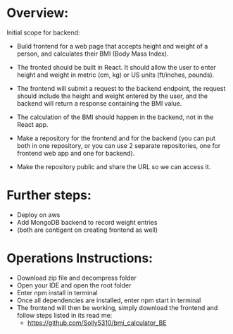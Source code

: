 # Overview:
Initial scope for backend:

* Build frontend for a web page that accepts height and weight of a person, and calculates their BMI (Body Mass Index).
* The fronted should be built in React. It should allow the user to enter height and weight in metric (cm, kg) or US units (ft/inches, pounds).

* The frontend will submit a request to the backend endpoint, the request should include the height and weight entered by the user, and the backend will return a response containing the BMI value.
* The calculation of the BMI should happen in the backend, not in the React app. 
* Make a repository for the frontend and for the backend (you can put both in one repository, or you can use 2 separate repositories, one for frontend web app and one for backend).
* Make the repository public and share the URL so we can access it.

# Further steps:
- Deploy on aws
- Add MongoDB backend to record weight entries
- (both are contigent on creating frontend as well)


# Operations Instructions:
- Download zip file and decompress folder
- Open your IDE and open the root folder
- Enter npm install in terminal
- Once all dependencies are installed, enter npm start in terminal
- The frontend will then be working, simply download the frontend and follow steps listed in its read me:
    - https://github.com/Solly5310/bmi_calculator_BE